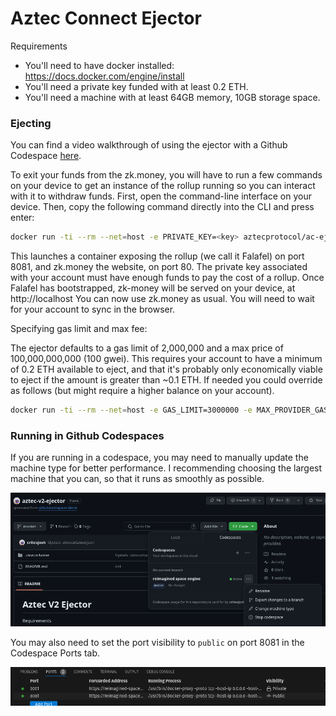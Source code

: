 # Aztec Connect Ejector

Requirements

- You'll need to have docker installed: https://docs.docker.com/engine/install
- You'll need a private key funded with at least 0.2 ETH.
- You'll need a machine with at least 64GB memory, 10GB storage space.

### Ejecting

You can find a video walkthrough of using the ejector with a Github Codespace [here](https://youtu.be/5SSJMhz1zRw).

To exit your funds from the zk.money, you will have to run a few commands on your device to get an instance of the rollup running so you can interact with it to withdraw funds. First, open the command-line interface on your device. Then, copy the following command directly into the CLI and press enter:

```bash
docker run -ti --rm --net=host -e PRIVATE_KEY=<key> aztecprotocol/ac-ejector
```

This launches a container exposing the rollup (we call it Falafel) on port 8081, and zk.money the website, on port 80. The private key associated with your account must have enough funds to pay the cost of a rollup. Once Falafel has bootstrapped, zk-money will be served on your device, at http://localhost You can now use zk.money as usual. You will need to wait for your account to sync in the browser.

Specifying gas limit and max fee:

The ejector defaults to a gas limit of 2,000,000 and a max price of 100,000,000,000 (100 gwei). This requires your account to have a minimum of 0.2 ETH available to eject, and that it's probably only economically viable to eject if the amount is greater than ~0.1 ETH. If needed you could override as follows (but might require a higher balance on your account).

```bash
docker run -ti --rm --net=host -e GAS_LIMIT=3000000 -e MAX_PROVIDER_GAS_PRICE=200000000000 -e PRIVATE_KEY=<funded-key-to-pay-rollup-fee> aztecprotocol/ac-ejector
```

### Running in Github Codespaces

If you are running in a codespace, you may need to manually update the machine type for better performance. I recommending choosing the largest machine that you can, so that it runs as smoothly as possible.

![](./screenshot.png)

You may also need to set the port visibility to `public` on port 8081 in the Codespace Ports tab.

![](./port.png)
